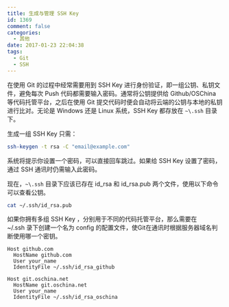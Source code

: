 ```yaml
---
title: 生成与管理 SSH Key
id: 1369
comment: false
categories:
  - 其他
date: 2017-01-23 22:04:38
tags:
  - Git
  - SSH
---
```


在使用 Git 的过程中经常需要用到 SSH Key 进行身份验证，即一组公钥、私钥文件，避免每次 Push 代码都需要输入密码。通常将公钥提供给 Github/OSChina 等代码托管平台，之后在使用 Git 提交代码时便会自动将云端的公钥与本地的私钥进行比对。无论是 Windows 还是 Linux 系统，SSH Key 都存放在 `~\.ssh` 目录下。<!--more-->

生成一组 SSH Key 只需：

``` sh
ssh-keygen -t rsa -C "email@example.com"
```

系统将提示你设置一个密码，可以直接回车跳过。如果给 SSH Key 设置了密码，通过 SSH 通讯时仍需输入此密码。

现在，`~\.ssh` 目录下应该已存在 id_rsa 和 id_rsa.pub 两个文件，使用以下命令可以查看公钥。

``` sh
cat ~/.ssh/id_rsa.pub
```
如果你拥有多组 SSH Key ，分别用于不同的代码托管平台，那么需要在 ~/.ssh 录下创建一个名为 config 的配置文件，使Git在通讯时根据服务器域名判断使用哪一个密钥。

```
Host github.com
  HostName github.com
  User your_name
  IdentityFile ~/.ssh/id_rsa_github

Host git.oschina.net
  HostName git.oschina.net
  User your_name
  IdentityFile ~/.ssh/id_rsa_oschina
```
